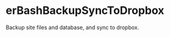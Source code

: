 erBashBackupSyncToDropbox
=========================

Backup site files and database, and sync to dropbox.